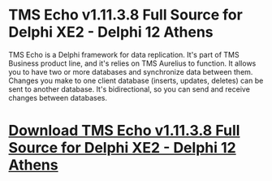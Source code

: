# TMS Echo v1.11.3.8 Full Source for Delphi XE2 - Delphi 12 Athens

TMS Echo is a Delphi framework for data replication. It's part of TMS Business product line, and it's relies on TMS Aurelius to function. It allows you to have two or more databases and synchronize data between them. Changes you make to one client database (inserts, updates, deletes) can be sent to another database. It's bidirectional, so you can send and receive changes between databases.

# [Download TMS Echo v1.11.3.8 Full Source for Delphi XE2 - Delphi 12 Athens](https://developer.team/delphi/35154-tms-echo-v11138-full-source-for-delphi-xe2-delphi-12-athens.html)
